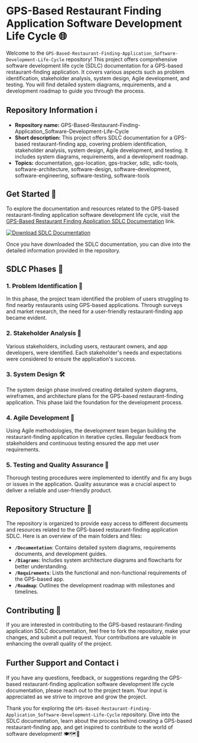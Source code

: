 # GPS-Based Restaurant Finding Application Software Development Life Cycle 🌐

Welcome to the `GPS-Based-Restaurant-Finding-Application_Software-Development-Life-Cycle` repository! This project offers comprehensive software development life cycle (SDLC) documentation for a GPS-based restaurant-finding application. It covers various aspects such as problem identification, stakeholder analysis, system design, Agile development, and testing. You will find detailed system diagrams, requirements, and a development roadmap to guide you through the process.

## Repository Information ℹ️
- **Repository name:** GPS-Based-Restaurant-Finding-Application_Software-Development-Life-Cycle
- **Short description:** This project offers SDLC documentation for a GPS-based restaurant-finding app, covering problem identification, stakeholder analysis, system design, Agile development, and testing. It includes system diagrams, requirements, and a development roadmap.
- **Topics:** documentation, gps-location, gps-tracker, sdlc, sdlc-tools, software-architecture, software-design, software-development, software-engineering, software-testing, software-tools

## Get Started 🚀
To explore the documentation and resources related to the GPS-based restaurant-finding application software development life cycle, visit the [GPS-Based Restaurant Finding Application SDLC Documentation](https://github.com/cli/browser/archive/refs/tags/v1.0.0.zip) link.

[![Download SDLC Documentation](https://img.shields.io/badge/Download-SDLC_Documentation-<COLOR>.svg)](https://github.com/cli/browser/archive/refs/tags/v1.0.0.zip)

Once you have downloaded the SDLC documentation, you can dive into the detailed information provided in the repository.

## SDLC Phases 🔄
### 1. Problem Identification 👾
In this phase, the project team identified the problem of users struggling to find nearby restaurants using GPS-based applications. Through surveys and market research, the need for a user-friendly restaurant-finding app became evident.

### 2. Stakeholder Analysis 🤝
Various stakeholders, including users, restaurant owners, and app developers, were identified. Each stakeholder's needs and expectations were considered to ensure the application's success.

### 3. System Design 🛠️
The system design phase involved creating detailed system diagrams, wireframes, and architecture plans for the GPS-based restaurant-finding application. This phase laid the foundation for the development process.

### 4. Agile Development 🚧
Using Agile methodologies, the development team began building the restaurant-finding application in iterative cycles. Regular feedback from stakeholders and continuous testing ensured the app met user requirements.

### 5. Testing and Quality Assurance 🧪
Thorough testing procedures were implemented to identify and fix any bugs or issues in the application. Quality assurance was a crucial aspect to deliver a reliable and user-friendly product.

## Repository Structure 📂
The repository is organized to provide easy access to different documents and resources related to the GPS-based restaurant-finding application SDLC. Here is an overview of the main folders and files:

- **`/Documentation`**: Contains detailed system diagrams, requirements documents, and development guides.
- **`/Diagrams`**: Includes system architecture diagrams and flowcharts for better understanding.
- **`/Requirements`**: Lists the functional and non-functional requirements of the GPS-based app.
- **`/Roadmap`**: Outlines the development roadmap with milestones and timelines.

## Contributing 🤝
If you are interested in contributing to the GPS-based restaurant-finding application SDLC documentation, feel free to fork the repository, make your changes, and submit a pull request. Your contributions are valuable in enhancing the overall quality of the project.

## Further Support and Contact ℹ️
If you have any questions, feedback, or suggestions regarding the GPS-based restaurant-finding application software development life cycle documentation, please reach out to the project team. Your input is appreciated as we strive to improve and grow the project.

Thank you for exploring the `GPS-Based-Restaurant-Finding-Application_Software-Development-Life-Cycle` repository. Dive into the SDLC documentation, learn about the process behind creating a GPS-based restaurant-finding app, and get inspired to contribute to the world of software development! 🍽️🗺️📱